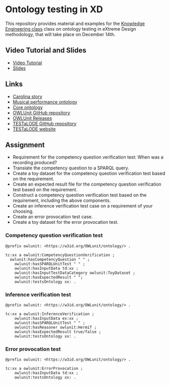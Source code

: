 # Ontology testing in XD 
This repository provides material and examples for the [Knowledge Engineering class](https://www.unibo.it/it/didattica/insegnamenti/insegnamento/2021/446613) class on ontology testing in eXtreme Design methodology, that will take place on December 14th.

## Video Tutorial and Slides

- [Video Tutorial](https://drive.google.com/file/d/1e59fchBLdbrzZgQWLiXhh8MFeeru1E6M/view?usp=sharing)
- [Slides](https://docs.google.com/presentation/d/1gzrQK8aqkAsdX72F7rbS9qAI94RuD0Uz/edit?usp=sharing&ouid=113864870076967859609&rtpof=true&sd=true)

## Links

-  [Carolina story](https://github.com/polifonia-project/stories/tree/main/Carolina:%20Music%20Historian)
-  [Musical performance ontology](https://github.com/polifonia-project/musical-performance-ontology)
-  [Core ontology](https://github.com/polifonia-project/core-ontology)
-  [OWLUnit GitHub repository](https://github.com/luigi-asprino/owl-unit)
-  [OWLUnit Releases](https://github.com/luigi-asprino/owl-unit/releases)
-  [TESTaLODE GitHub repository](https://github.com/TESTaLOD/TESTaLOD) 
-  [TESTaLODE website](http://testalod.herokuapp.com/)


## Assignment

- Requirement for the competency question verification test: When was a recording produced?
- Translate the competency question to a SPARQL query.
- Create a toy dataset for the competency question verification test based on the requirement.
- Create an expected result file for the competency question verification test based on the requirement.
- Construct a competency question verification test based on the requirement, including the above components.
- Create an inference verification test case on a requirement of your choosing.
- Create an error provocation test case. 
- Create a toy dataset for the error provocation test. 


### Competency question verification test

```turtle
@prefix owlunit: <https://w3id.org/OWLunit/ontology/> .

tc:xx a owlunit:CompetencyQuestionVerification ;
  owlunit:hasCompetencyQuestion " " ;
 	owlunit:hasSPARQLUnitTest " " ;
	owlunit:hasInputData td:xx ;
	owlunit:hasInputTestDataCategory owlunit:ToyDataset ;
	owlunit:hasExpectedResult " ";
	owlunit:testsOntology xx: .
```

### Inference verification test

```turtle
@prefix owlunit: <https://w3id.org/OWLunit/ontology/> . 

tc:xx a owlunit:InferenceVerification ;
	owlunit:hasInputData ex:xx ;
	owlunit:hasSPARQLUnitTest " " ;
	owlunit:hasReasoner owlunit:HermiT ;
	owlunit:hasExpectedResult true/false ;
 	owlunit:testsOntology xx: .
```

### Error provocation test

```turtle
@prefix owlunit: <https://w3id.org/OWLunit/ontology/> . 

tc:xx a owlunit:ErrorProvocation ;
	owlunit:hasInputData td:xx ;
 	owlunit:testsOntology xx: .

```
